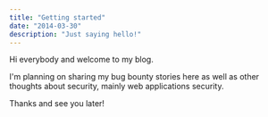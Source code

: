 ```yaml
---
title: "Getting started"
date: "2014-03-30"
description: "Just saying hello!"
---
```


Hi everybody and welcome to my blog.

I'm planning on sharing my bug bounty stories here as well as other thoughts about security, mainly web applications security.

Thanks and see you later!
